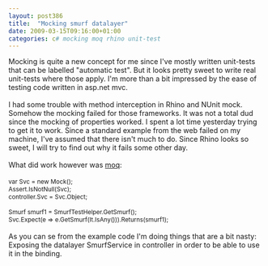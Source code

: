 ```yaml
---
layout: post386
title:  "Mocking smurf datalayer"
date: 2009-03-15T09:16:00+01:00
categories: c# mocking moq rhino unit-test
---
```


Mocking is <span class="variant">quite a new concept for me since I've mostly written unit-tests tha</span>t can be labelled "automatic test". But it looks pretty sweet to write real unit-tests where those apply. I'm more than a bit impressed by the ease of testing code written in asp.net mvc.<br><br>I had some trouble with method interception in Rhino and NUnit mock. Somehow the mocking failed for those frameworks. It was not a total dud since the mocking of properties worked. I spent a lot time yesterday trying to get it to work. Since a standard example from the web failed on my machine, I've assumed that there isn't much to do. Since Rhino looks so sweet, I will try to find out why it fails some other day.<br><br>What did work however was <a href="http://code.google.com/p/moq/">moq</a>:<br><br><span style="font-size:85%;">var Svc = new Mock<ismurfservice>();<br>Assert.IsNotNull(Svc);<br>controller.Svc = Svc.Object;<br><br>Smurf smurf1 = SmurfTestHelper.GetSmurf();<br>Svc.Expect(e =&gt; e.GetSmurf(It.IsAny<guid>())).Returns(smurf1);</guid></ismurfservice></span><br><br>As you can se from the example code I'm doing things that are a bit nasty: Exposing the datalayer SmurfService in controller in order to be able to use it in the binding.
<div style="clear: both;"></div>